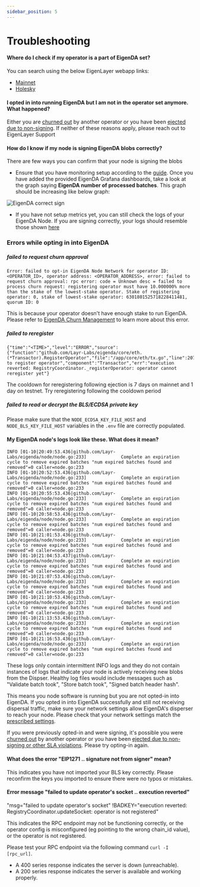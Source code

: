 ```yaml
---
sidebar_position: 5
---
```


# Troubleshooting


#### Where do I check if my operator is a part of EigenDA set?

You can search using the below EigenLayer webapp links:

* [Mainnet](https://app.eigenlayer.xyz/avs/0x870679e138bcdf293b7ff14dd44b70fc97e12fc0)
* [Holesky](https://holesky.eigenlayer.xyz/avs/eigenda)

#### I opted in into running EigenDA but I am not in the operator set anymore. What happened?

Either you are [churned out](./requirements/delegation-requirements#have-i-been-churned) by another operator or you have been [ejected due to non-signing](./requirements/protocol-SLA/).
If neither of these reasons apply, please reach out to EigenLayer Support

#### How do I know if my node is signing EigenDA blobs correctly?

There are few ways you can confirm that your node is signing the blobs

* Ensure that you have monitoring setup according to the
 [guide](./metrics-and-monitoring/). Once you have added the provided
 EigenDA Grafana dashboards, take a look at the graph saying **EigenDA number
 of processed batches**. This graph should be increasing like below graph:

 ![EigenDA correct sign](/img/operator-guides/avs-installation-and-registration/eigenda-operator-guide/eigenda-correct-sign.png)

* If you have not setup metrics yet, you can still check the logs of your
  EigenDA Node. If you are signing correctly, your logs should resemble those shown [here](./run-a-node/registration#check-for-network-traffic)


### Errors while opting in into EigenDA

##### failed to request churn approval

```
Error: failed to opt-in EigenDA Node Network for operator ID: <OPERATOR_ID>, operator address: <OPERATOR_ADDRESS>, error: failed to request churn approval: rpc error: code = Unknown desc = failed to process churn request: registering operator must have 10.000000% more than the stake of the lowest-stake operator. Stake of registering operator: 0, stake of lowest-stake operator: 6301801525718228411481, quorum ID: 0
```

This is because your operator doesn't have enough stake to run EigenDA. Please refer to [EigenDA Churn Management](./requirements/delegation-requirements#have-i-been-churned) to learn more about this error.

##### failed to reregister
```error: execution reverted: RegistryCoordinator._registerOperator: operator cannot reregister yet
{"time":"<TIME>","level":"ERROR","source":{"function":"github.com/Layr-Labs/eigenda/core/eth.(*Transactor).RegisterOperator","file":"/app/core/eth/tx.go","line":207},"msg":"Failed to register operator","component":"Transactor","err":"execution reverted: RegistryCoordinator._registerOperator: operator cannot reregister yet"}
```

The cooldown for reregistering following ejection is 7 days on mainnet and 1 day on testnet. Try reregistering following the cooldown period

##### failed to read or decrypt the BLS/ECDSA private key

Please make sure that the `NODE_ECDSA_KEY_FILE_HOST` and `NODE_BLS_KEY_FILE_HOST` variables in the `.env`
file are correctly populated.

#### My EigenDA node's logs look like these. What does it mean?

```
INFO [01-10|20:49:53.436|github.com/Layr-Labs/eigenda/node/node.go:233]             Complete an expiration cycle to remove expired batches "num expired batches found and removed"=0 caller=node.go:233
INFO [01-10|20:52:53.436|github.com/Layr-Labs/eigenda/node/node.go:233]             Complete an expiration cycle to remove expired batches "num expired batches found and removed"=0 caller=node.go:233
INFO [01-10|20:55:53.436|github.com/Layr-Labs/eigenda/node/node.go:233]             Complete an expiration cycle to remove expired batches "num expired batches found and removed"=0 caller=node.go:233
INFO [01-10|20:58:53.436|github.com/Layr-Labs/eigenda/node/node.go:233]             Complete an expiration cycle to remove expired batches "num expired batches found and removed"=0 caller=node.go:233
INFO [01-10|21:01:53.436|github.com/Layr-Labs/eigenda/node/node.go:233]             Complete an expiration cycle to remove expired batches "num expired batches found and removed"=0 caller=node.go:233
INFO [01-10|21:04:53.437|github.com/Layr-Labs/eigenda/node/node.go:233]             Complete an expiration cycle to remove expired batches "num expired batches found and removed"=0 caller=node.go:233
INFO [01-10|21:07:53.436|github.com/Layr-Labs/eigenda/node/node.go:233]             Complete an expiration cycle to remove expired batches "num expired batches found and removed"=0 caller=node.go:233
INFO [01-10|21:10:53.436|github.com/Layr-Labs/eigenda/node/node.go:233]             Complete an expiration cycle to remove expired batches "num expired batches found and removed"=0 caller=node.go:233
INFO [01-10|21:13:53.436|github.com/Layr-Labs/eigenda/node/node.go:233]             Complete an expiration cycle to remove expired batches "num expired batches found and removed"=0 caller=node.go:233
INFO [01-10|21:16:53.436|github.com/Layr-Labs/eigenda/node/node.go:233]             Complete an expiration cycle to remove expired batches "num expired batches found and removed"=0 caller=node.go:233
```

These logs only contain intermittent INFO logs and they do not contain instances of logs that indicate your node is actively receiving new blobs from the Dispser. Healthy log files would include messages such as "Validate batch took", "Store batch took", "Signed batch header hash".

This means you node software is running but you are not opted-in into EigenDA.
If you opted in into EigenDA successfully and still not receiving dispersal
traffic, make sure your network settings allow EigenDA's disperser to reach your
node. Please check that your network settings match the [prescribed settings](./run-a-node/run-with-docker#network-configuration).

If you were previously opted-in and were signing, it's possible you were [churned
out](./requirements/delegation-requirements#have-i-been-churned) by another operator or you have been
[ejected due to non-signing or other SLA violations](./requirements/protocol-SLA/). Please try opting-in
again.


#### What does the error "EIP1271 .. signature not from signer" mean?

This indicates you have not imported your BLS key correctly. Please reconfirm the keys you imported to ensure there were no typos or mistakes.

#### Error message "failed to update operator's socket .. execution reverted"

"msg="failed to update operator's socket" !BADKEY="execution reverted: RegistryCoordinator.updateSocket: operator is not registered"

This indicates the RPC endpoint may not be functioning correctly, or the operator config is misconfigured (eg pointing to the wrong chain_id value), or the operator is not registered.

Please test your RPC endpoint via the following command `curl -I [rpc_url]`. 
- A 400 series response indicates the server is down (unreachable).
- A 200 series response indicates the server is available and working properly.